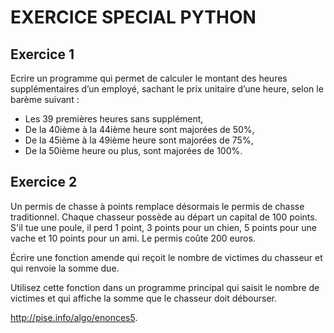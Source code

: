 # EXERCICE SPECIAL PYTHON

## Exercice 1

  Ecrire un programme qui permet de calculer le montant des heures supplémentaires d’un employé, sachant le prix unitaire d’une heure,  selon le barème suivant :

   - Les 39 premières heures sans supplément,
   - De la 40ième à la 44ième heure sont majorées de 50%,
   - De la 45ième à la 49ième heure sont majorées de 75%,
   - De la 50ième heure ou plus, sont majorées de 100%.
   
## Exercice 2

  Un permis de chasse à points remplace désormais le permis de chasse traditionnel. Chaque chasseur possède au départ un capital de 100 points. S'il tue une poule, il perd 1 point, 3 points pour un chien, 5 points pour une vache et 10 points pour un ami. Le permis coûte 200 euros.

  Écrire une fonction amende qui reçoit le nombre de victimes du chasseur et qui renvoie la somme due.

  Utilisez cette fonction dans un programme principal qui saisit le nombre de victimes et qui affiche la somme que le chasseur doit débourser.


http://pise.info/algo/enonces5.
